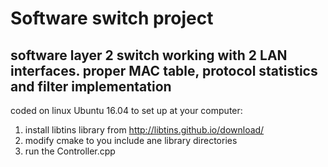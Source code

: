 # Software switch project
## software layer 2 switch working with 2 LAN interfaces. proper MAC table, protocol statistics and filter implementation

coded on linux Ubuntu 16.04
to set up at your computer:
1. install libtins library from http://libtins.github.io/download/
2. modify cmake to you include ane library directories
3. run the Controller.cpp
